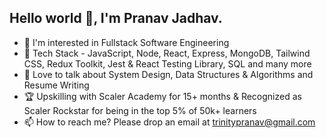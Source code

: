 ## Hello world 👋, I'm Pranav Jadhav.

- 👀 I'm interested in Fullstack Software Engineering
- 🌱 Tech Stack - JavaScript, Node, React, Express, MongoDB, Tailwind CSS, Redux Toolkit, Jest & React Testing Library, SQL and many more
- 💞 Love to talk about System Design, Data Structures & Algorithms and Resume Writing
- 🏆 Upskilling with Scaler Academy for 15+ months & Recognized as Scaler Rockstar for being in the top 5% of 50k+ learners
- 📫 How to reach me? Please drop an email at trinitypranav@gmail.com



<!--
**trinitypranav/trinitypranav** is a ✨ _special_ ✨ repository because its `README.md` (this file) appears on your GitHub profile.

Here are some ideas to get you started:

- 🔭 I’m currently working on ...
- 🌱 I’m currently learning ...
- 👯 I’m looking to collaborate on ...
- 🤔 I’m looking for help with ...
- 💬 Ask me about ...
- 📫 How to reach me: ...
- 😄 Pronouns: ...
- ⚡ Fun fact: ...
-->
